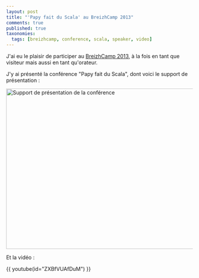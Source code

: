 ```yaml
---
layout: post
title: "'Papy fait du Scala' au BreizhCamp 2013"
comments: true
published: true
taxonomies: 
  tags: [breizhcamp, conference, scala, speaker, video]
---
```


J'ai eu le plaisir de participer au [BreizhCamp 2013](http://2013.breizhcamp.org/), à la fois en tant que visiteur mais aussi en tant qu'orateur.

J'y ai présenté la conférence "Papy fait du Scala", dont voici le support de présentation :

[<img src="/images/prez-papy-fait-scala/cover.png" width="768" height="432" alt='Support de présentation de la conférence'>](http://blog.dlecan.com/breizhcamp2013/papy-fait-du-scala/)

Et la vidéo :

{{ youtube(id="ZXBfVUAfDuM") }}
